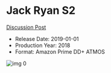# Jack Ryan S2

[Discussion Post](https://www.avsforum.com/threads/bass-eq-for-filtered-movies.2995212/post-58760196)

* Release Date: 2019-01-01
* Production Year: 2018
* Format: Amazon Prime DD+ ATMOS

![img 0](https://i.imgur.com/XWzbexG.jpg)

